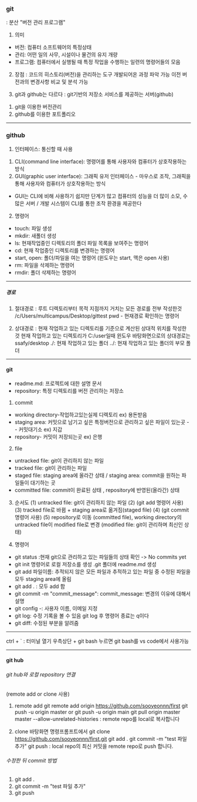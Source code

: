 ### git
: 분산 "버전 관리 프로그램"

1. 의미
- 버전: 컴퓨터 소프트웨어의 특정상태
- 관리: 어떤 일의 사무, 시설이나 물건의 유지 개량
- 프로그램: 컴퓨터에서 실행될 때 특정 작업을 수행하는 일련의 명령어들의 모음

2. 장점
: 코드의 히스토리(버전)을 관리하는 도구
개발되어온 과정 파악 가능
이전 버전과의 변경사항 비교 및 분석 가능

3. git과 github는 다르다
: git기반의 저장소 서비스를 제공하는 서버(github)
1) git을 이용한 버전관리
2) github를 이용한 포트폴리오

---

### github

1. 인터페이스: 통신할 때 사용 
1) CLI(command line interface): 명령어를 통해 사용자와 컴퓨터가 상호작용하는 방식
2) GUI(graphic user interface): 그래픽 유저 인터페이스 - 마우스로 조작, 그래픽을 통해 사용자와 컴퓨터가 상호작용하는 방식
- GUI는 CLI에 비해 사용하기 쉽지만 단계가 많고 컴퓨터의 성능을 더 많이 소모, 수많은 서버 / 개발 시스템이 CLI를 통한 조작 환경을 제공한다

2. 명령어
- touch: 파일 생성
- mkdir: 새폴더 생성
- ls: 현재작업중인 디렉토리의 폴더 파일 목록을 보여주는 명령어
- cd: 현재 작업중인 디렉토리를 변경하는 명령어
- start, open: 폴더/파일을 여는 명령어 (윈도우는 start, 맥은 open 사용)
- rm: 파일을 삭제하는 명령어 
- rmdir: 폴더 삭제하는 명령어

---

##### 경로
1. 절대경로
: 루트 디렉토리부터 목적 지점까지 거치는 모든 경로를 전부 작성한것
/c/Users/multicampus/Desktop/gittest
pwd - 현재경로 확인하는 명령어

2. 상대경로 
: 현재 작업하고 있는 디렉토리를 기준으로 계산된 상대적 위치를 작성한 것
현재 작업하고 있는 디렉토리가 C:/user일때
윈도우 바탕화면으로의 상대경로는 ssafy/desktop
./: 현재 작업하고 있는 폴더
../: 현재 작업하고 있는 폴더의 부모 폴더



---

#### git
- readme.md: 프로젝트에 대한 설명 문서
- repository: 특정 디렉토리를 버전 관리하는 저장소

1. commit
- working directory-작업하고있는실제 디렉토리  ex) 용돈받음
- staging area: 커밋으로 남기고 싶은 특정버전으로 관리하고 싶은 파일이 있는곳 -- 커밋대기소 ex) 지갑
- repository- 커밋이 저장되는곳 ex) 은행

2. file
- untracked file: git이 관리하지 않는 파일
- tracked file: git이 관리하는 파일
- staged file: staging area에 올라간 상태 / staging area: commit을 원하는 파일들이 대기하는 곳
- committed file: commit이 완료된 상태 , repository에 반영된(올라간) 상태

3. 순서도
(1) untracked file: git이 관리하지 않는 파일
(2) (git add 명령어 사용)
(3) tracked file로 바뀜 + staging area로 옮겨짐(staged file)
(4) (git commit 명령어 사용)
(5) repository로 이동 (committed file), working directory의 untracked file이 modified file로 변경
(modified file: git이 관리하며 최신인 상태)

4. 명령어
- git status :현재 git으로 관리하고 있는 파일들의 상태 확인
 -> No commits yet  
- git init 명령어로 로컬 저장소를 생성
.git 폴더에 readme.md 생성
- git add 파일이름: 추적되지 않은 모든 파일과 추적하고 있는 파일 중 수정된 파일을 모두 staging area에 올림
- git add . : 모두 add 함
- git commit -m "commit_message": commit_message: 변경의 이유에 대해서 설명
- git config -: 사용자 이름, 이메일 지정
- git log: 수정 기록을 볼 수 있음 git log 후 명령어 종료는 q이다 
- git diff: 수정된 부분을 알려줌

---

ctrl + ` : 터미널 열기
우측상단 + git bash 누르면 git bash를 vs code에서 사용가능

---

#### git hub

###### git hub와 로컬 repository 연결 
(remote add or clone 사용)
1. remote add
git remote add origin https://github.com/sooyeonnn/first
git push -u origin master or git push -u origin main
git pull origin master master --allow-unrelated-histories
: remote repo를 local로 복사합니다

2. clone
바탕화면 명령프롬프트에서 
git clone https://github.com/sooyeonnn/first.git
git add .
git commit -m "test 파일 추가"
git push
: local repo의 최신 커밋을 remote repo로 push 합니다.


###### 수정한 뒤 commit 방법
1. git add . 
2. git commit -m "test 파일 추가"
3. git push
